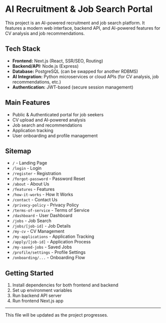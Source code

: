 # AI Recruitment & Job Search Portal

This project is an AI-powered recruitment and job search platform. It features a modern web interface, backend API, and AI-powered features for CV analysis and job recommendations.

## Tech Stack
- **Frontend:** Next.js (React, SSR/SEO, Routing)
- **Backend/API:** Node.js (Express)
- **Database:** PostgreSQL (can be swapped for another RDBMS)
- **AI Integration:** Python microservices or cloud APIs (for CV analysis, job recommendations, etc.)
- **Authentication:** JWT-based (secure session management)

## Main Features
- Public & Authenticated portal for job seekers
- CV upload and AI-powered analysis
- Job search and recommendations
- Application tracking
- User onboarding and profile management

## Sitemap
- `/` - Landing Page
- `/login` - Login
- `/register` - Registration
- `/forgot-password` - Password Reset
- `/about` - About Us
- `/features` - Features
- `/how-it-works` - How It Works
- `/contact` - Contact Us
- `/privacy-policy` - Privacy Policy
- `/terms-of-service` - Terms of Service
- `/dashboard` - User Dashboard
- `/jobs` - Job Search
- `/jobs/[job-id]` - Job Details
- `/my-cv` - CV Management
- `/my-applications` - Application Tracking
- `/apply/[job-id]` - Application Process
- `/my-saved-jobs` - Saved Jobs
- `/profile/settings` - Profile Settings
- `/onboarding/...` - Onboarding Flow

## Getting Started
1. Install dependencies for both frontend and backend
2. Set up environment variables
3. Run backend API server
4. Run frontend Next.js app

---

This file will be updated as the project progresses.
